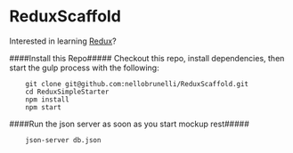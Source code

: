 # ReduxScaffold
Interested in learning [Redux](https://www.udemy.com/react-redux/)?

####Install this Repo#####
Checkout this repo, install dependencies, then start the gulp process with the following:

```
	git clone git@github.com:nellobrunelli/ReduxScaffold.git
	cd ReduxSimpleStarter
	npm install
	npm start
```

####Run the json server as soon as you start mockup rest#####
```
	json-server db.json
```
